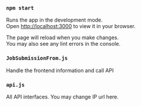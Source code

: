 ### `npm start`

Runs the app in the development mode.\
Open [http://localhost:3000](http://localhost:3000) to view it in your browser.

The page will reload when you make changes.\
You may also see any lint errors in the console.

### `JobSubmissionFrom.js`

Handle the frontend information and call API


### `api.js`

All API interfaces. You may change IP url here.

